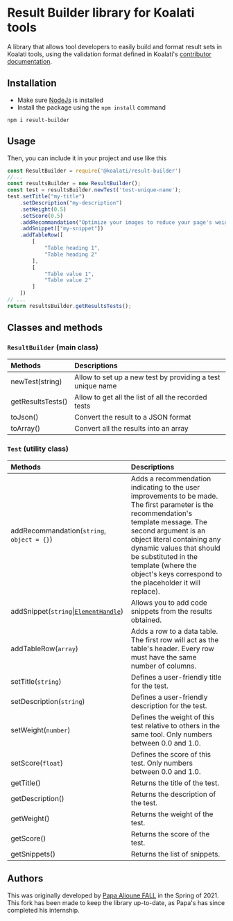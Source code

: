 # Result Builder library for Koalati tools
A library that allows tool developers to easily build and format result sets in Koalati tools, using the validation format defined in Koalati's [contributor documentation](https://docs.koalati.com/docs/tools/formatting-results).


## Installation 
- Make sure [NodeJs](https://nodejs.org/en/) is installed
- Install the package using the `npm install` command
```
npm i result-builder
```

## Usage
Then, you can include it in your project and use like this
```javascript
const ResultBuilder = require('@koalati/result-builder')
//...
const resultsBuilder = new ResultBuilder(); 
const test = resultsBuilder.newTest('test-unique-name');
test.setTitle("my-title")
    .setDescription("my-description")
    .setWeight(0.5)
    .setScore(0.5)
    .addRecommandation("Optimize your images to reduce your page's weight by %savings%.", { "%savings%": "6%" })
    .addSnippet(["my-snippet"])
    .addTableRow([
        [
            "Table heading 1",
            "Table heading 2"
        ],
        [
            "Table value 1",
            "Table value 2"
        ]
    ])
// ... 
return resultsBuilder.getResultsTests(); 
```

## Classes and methods
### `ResultBuilder` (main class)
| Methods           | Descriptions                                               |
| :---------------- | :--------------------------------------------------------- |
| newTest(string)   | Allow to set up a new test by providing a test unique name |
| getResultsTests() | Allow to get all the list of all the recorded tests        |
| toJson()          | Convert the result to a JSON format                        |
| toArray()         | Convert all the results into an array                      |

### `Test` (utility class)
| Methods                             | Descriptions |
| :---------------------------------  | :------------------------------- |
| addRecommandation(`string`, `object = {}`) | Adds a recommendation indicating to the user improvements to be made. The first parameter is the recommendation's template message. The second argument is an object literal containing any dynamic values that should be substituted in the template (where the object's keys correspond to the placeholder it will replace).  |
| addSnippet(`string`\|[`ElementHandle`](https://pptr.dev/#?product=Puppeteer&version=main&show=api-class-elementhandle)) | Allows you to add code snippets from the results obtained.|
| addTableRow(`array`)                  | Adds a row to a data table. The first row will act as the table's header. Every row must have the same number of columns. |
| setTitle(`string`)                    | Defines a user-friendly title for the test. |
| setDescription(`string`)              | Defines a user-friendly description for the test. |
| setWeight(`number`)                   | Defines the weight of this test relative to others in the same tool. Only numbers between 0.0 and 1.0. |
| setScore(`float`)                     | Defines the score of this test. Only numbers between 0.0 and 1.0. |
| getTitle()                          | Returns the title of the test. |
| getDescription()                    | Returns the description of the test. |
| getWeight()                         | Returns the weight of the test. |
| getScore()                          | Returns the score of the test. |
| getSnippets()                       | Returns the list of snippets. |


## Authors
This was originally developed by [Papa Alioune FALL](https://github.com/ppalioune) in the Spring of 2021. 
This fork has been made to keep the library up-to-date, as Papa's has since completed his internship.
